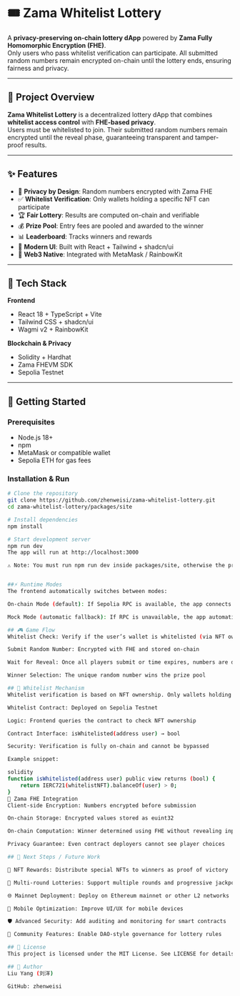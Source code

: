 # 🎟️ Zama Whitelist Lottery

A **privacy-preserving on-chain lottery dApp** powered by **Zama Fully Homomorphic Encryption (FHE)**.  
Only users who pass whitelist verification can participate. All submitted random numbers remain encrypted on-chain until the lottery ends, ensuring fairness and privacy.

---

## 🎯 Project Overview

**Zama Whitelist Lottery** is a decentralized lottery dApp that combines **whitelist access control** with **FHE-based privacy**.  
Users must be whitelisted to join. Their submitted random numbers remain encrypted until the reveal phase, guaranteeing transparent and tamper-proof results.

---

## ✨ Features

- 🔐 **Privacy by Design**: Random numbers encrypted with Zama FHE  
- ✅ **Whitelist Verification**: Only wallets holding a specific NFT can participate  
- 🏆 **Fair Lottery**: Results are computed on-chain and verifiable  
- 💰 **Prize Pool**: Entry fees are pooled and awarded to the winner  
- 📊 **Leaderboard**: Tracks winners and rewards  
- 🎨 **Modern UI**: Built with React + Tailwind + shadcn/ui  
- 🔗 **Web3 Native**: Integrated with MetaMask / RainbowKit  

---

## 🔧 Tech Stack

**Frontend**
- React 18 + TypeScript + Vite  
- Tailwind CSS + shadcn/ui  
- Wagmi v2 + RainbowKit  

**Blockchain & Privacy**
- Solidity + Hardhat  
- Zama FHEVM SDK  
- Sepolia Testnet  

---

## 🚀 Getting Started

### Prerequisites
- Node.js 18+  
- npm  
- MetaMask or compatible wallet  
- Sepolia ETH for gas fees  

### Installation & Run
```bash
# Clone the repository
git clone https://github.com/zhenweisi/zama-whitelist-lottery.git
cd zama-whitelist-lottery/packages/site

# Install dependencies
npm install

# Start development server
npm run dev
The app will run at http://localhost:3000

⚠️ Note: You must run npm run dev inside packages/site, otherwise the project will not start.


##⚡ Runtime Modes
The frontend automatically switches between modes:

On-chain Mode (default): If Sepolia RPC is available, the app connects to the blockchain.

Mock Mode (automatic fallback): If RPC is unavailable, the app automatically falls back to mock data. This ensures the UI is always runnable, even without RPC or wallet setup.

## 🎮 Game Flow
Whitelist Check: Verify if the user’s wallet is whitelisted (via NFT ownership)

Submit Random Number: Encrypted with FHE and stored on-chain

Wait for Reveal: Once all players submit or time expires, numbers are decrypted

Winner Selection: The unique random number wins the prize pool

## 📝 Whitelist Mechanism
Whitelist verification is based on NFT ownership. Only wallets holding the designated NFT are eligible to participate.

Whitelist Contract: Deployed on Sepolia Testnet

Logic: Frontend queries the contract to check NFT ownership

Contract Interface: isWhitelisted(address user) → bool

Security: Verification is fully on-chain and cannot be bypassed

Example snippet:

solidity
function isWhitelisted(address user) public view returns (bool) {
    return IERC721(whitelistNFT).balanceOf(user) > 0;
}
🔐 Zama FHE Integration
Client-side Encryption: Numbers encrypted before submission

On-chain Storage: Encrypted values stored as euint32

On-chain Computation: Winner determined using FHE without revealing inputs

Privacy Guarantee: Even contract deployers cannot see player choices

## 🔮 Next Steps / Future Work

🎁 NFT Rewards: Distribute special NFTs to winners as proof of victory

🔄 Multi-round Lotteries: Support multiple rounds and progressive jackpots

🌐 Mainnet Deployment: Deploy on Ethereum mainnet or other L2 networks

📱 Mobile Optimization: Improve UI/UX for mobile devices

🛡️ Advanced Security: Add auditing and monitoring for smart contracts

🤝 Community Features: Enable DAO-style governance for lottery rules

## 📜 License
This project is licensed under the MIT License. See LICENSE for details.

## 👤 Author
Liu Yang (刘洋)

GitHub: zhenweisi

